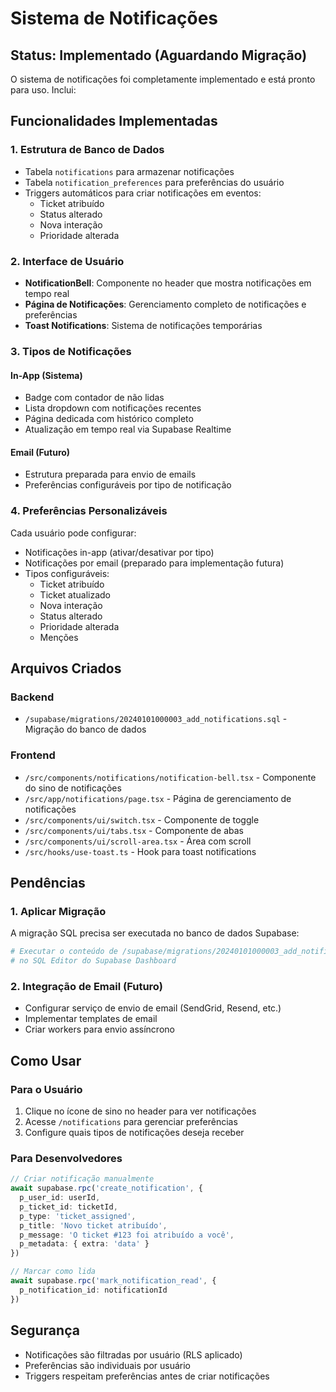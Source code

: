 # Sistema de Notificações

## Status: Implementado (Aguardando Migração)

O sistema de notificações foi completamente implementado e está pronto para uso. Inclui:

## Funcionalidades Implementadas

### 1. Estrutura de Banco de Dados
- Tabela `notifications` para armazenar notificações
- Tabela `notification_preferences` para preferências do usuário
- Triggers automáticos para criar notificações em eventos:
  - Ticket atribuído
  - Status alterado
  - Nova interação
  - Prioridade alterada

### 2. Interface de Usuário
- **NotificationBell**: Componente no header que mostra notificações em tempo real
- **Página de Notificações**: Gerenciamento completo de notificações e preferências
- **Toast Notifications**: Sistema de notificações temporárias

### 3. Tipos de Notificações

#### In-App (Sistema)
- Badge com contador de não lidas
- Lista dropdown com notificações recentes
- Página dedicada com histórico completo
- Atualização em tempo real via Supabase Realtime

#### Email (Futuro)
- Estrutura preparada para envio de emails
- Preferências configuráveis por tipo de notificação

### 4. Preferências Personalizáveis
Cada usuário pode configurar:
- Notificações in-app (ativar/desativar por tipo)
- Notificações por email (preparado para implementação futura)
- Tipos configuráveis:
  - Ticket atribuído
  - Ticket atualizado
  - Nova interação
  - Status alterado
  - Prioridade alterada
  - Menções

## Arquivos Criados

### Backend
- `/supabase/migrations/20240101000003_add_notifications.sql` - Migração do banco de dados

### Frontend
- `/src/components/notifications/notification-bell.tsx` - Componente do sino de notificações
- `/src/app/notifications/page.tsx` - Página de gerenciamento de notificações
- `/src/components/ui/switch.tsx` - Componente de toggle
- `/src/components/ui/tabs.tsx` - Componente de abas
- `/src/components/ui/scroll-area.tsx` - Área com scroll
- `/src/hooks/use-toast.ts` - Hook para toast notifications

## Pendências

### 1. Aplicar Migração
A migração SQL precisa ser executada no banco de dados Supabase:
```bash
# Executar o conteúdo de /supabase/migrations/20240101000003_add_notifications.sql
# no SQL Editor do Supabase Dashboard
```

### 2. Integração de Email (Futuro)
- Configurar serviço de envio de email (SendGrid, Resend, etc.)
- Implementar templates de email
- Criar workers para envio assíncrono

## Como Usar

### Para o Usuário
1. Clique no ícone de sino no header para ver notificações
2. Acesse `/notifications` para gerenciar preferências
3. Configure quais tipos de notificações deseja receber

### Para Desenvolvedores
```typescript
// Criar notificação manualmente
await supabase.rpc('create_notification', {
  p_user_id: userId,
  p_ticket_id: ticketId,
  p_type: 'ticket_assigned',
  p_title: 'Novo ticket atribuído',
  p_message: 'O ticket #123 foi atribuído a você',
  p_metadata: { extra: 'data' }
})

// Marcar como lida
await supabase.rpc('mark_notification_read', {
  p_notification_id: notificationId
})
```

## Segurança
- Notificações são filtradas por usuário (RLS aplicado)
- Preferências são individuais por usuário
- Triggers respeitam preferências antes de criar notificações
